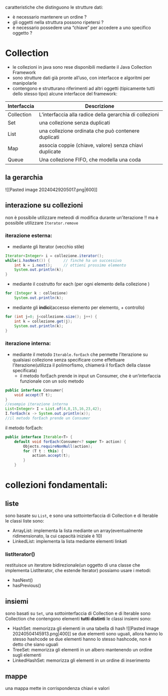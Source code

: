 caratteristiche che distinguono le strutture dati:
- è necessario mantenere un ordine ? 
- gli oggetti nella struttura possono ripetersi ?
- è necessario possedere una “chiave” per accedere a uno specifico oggetto ?
# Collection
- le collezioni in java sono rese disponibili mediante il Java Collection Framework
- sono strutture dati già pronte all’uso, con interfacce e algoritmi per manipolarle
- contengono e strutturano riferimenti ad altri oggetti (tipicamente tutti dello stesso tipo)
alcune interfacce del framework:

| Interfaccia | Descrizione                                             |
| ----------- | ------------------------------------------------------- |
| Collection  | L’interfaccia alla radice della gerarchia di collezioni |
| Set         | una collezione senza duplicati                          |
| List        | una collezione ordinata che può contenere duplicati     |
| Map         | associa coppie (chiave, valore) senza chiavi duplicate  |
| Queue       | Una collezione FIFO, che modella una coda               |
## la gerarchia
![[Pasted image 20240429205017.png|600]]
## interazione su collezioni
non è possibile utilizzare meteodi di modifica durante un’iterazione !! ma è possibile utilizzare `Iterator.remove`

### iterazione esterna:
- mediante gli Iterator (vecchio stile)
```java
Iterator<Integer> i = collezione.iterator();
while(i.hasNext()) {      // finché ha un successivo
	int k = i.next();     // ottieni prossimo elemento
	System.out.println(k);
}
```
- mediante il costrutto for each (per ogni elemento della collezione )
```java
for (Integer k : collezione)
	System.out.println(k);
```
- mediante gli **indici**(accesso elemento per elemento, + controllo)
```java
for (int j=0; j<collezione.size(); j++) {
	int k = collezione.get(j);
	System.out.println(k);
}
```
### iterazione interna:
- mediante il metodo `Iterable.forEach` che permette l’iterazione su qualsiasi collezione senza specificare come effettuare l’iterazione(utilizza il polimorfismo, chiamerà il forEach della classe specificata)
	- il metodo forEach prende in input un Consumer, che è un’interfaccia funzionale con un solo metodo
```java
public interface Consumer{
	void accept(T t);
}
//esempio iterazione interna
List<Integer> I = List.of(4,8,15,16,23,42);
I.forEach(x -> System.out.println(x));
//il metodo forEach prende un Consumer
```
il metodo forEach:
```java
public interface Iterable<T> {
	default void forEach(Consumer<? super T> action) { 
		Objects.requireNonNull(action); 
		for (T t : this) {
			action.accept(t); 
		} 
	}
```
# collezioni fondamentali:
## liste
sono basate su `List`, e sono una sottointerfaccia di Collection e di Iterable
le classi liste sono: 
- ArrayList: implementa la lista mediante un array(eventualmente ridimensionato, la cui capacità iniziale è 10)
- LinkedList: implementa la lista mediante elementi linkati
### listIterator()
restituisce un iteratore bidirezionale(un oggetto di una classe che implementa ListIterator, che estende Iterator)
possiamo usare i metodi:
- hasNext()
- hasPrevious()
## insiemi
sono basati su `Set`, una sottointerfaccia di Collection e di Iterable
sono Collection che contengono elementi **tutti distinti**
le classi insiemi sono:
- HashSet: memorizza gli elementi in una tabella di hash
	 ![[Pasted image 20240504145913.png|400]]
	 se due elementi sono uguali, allora hanno lo stesso hashcode
	 se due elementi hanno lo stesso hashcode, non è detto che siano uguali
- TreeSet: memorizza gli elementi in un albero mantenendo un ordine sugli elementi
- LinkedHashSet: memorizza gli elementi in un ordine di inserimento
## mappe
una mappa mette in corrispondenza chiavi e valori